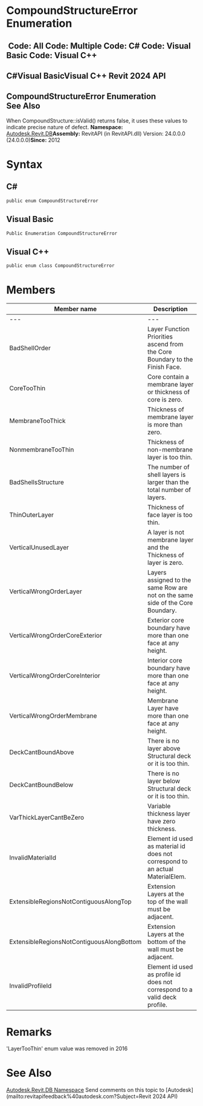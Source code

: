 # CompoundStructureError Enumeration

﻿
 Code: All Code: Multiple Code: C# Code: Visual Basic Code: Visual C++   
---  
C#Visual BasicVisual C++
Revit 2024 API  
---  
CompoundStructureError Enumeration  
See Also  
---  
When CompoundStructure::isValid() returns false, it uses these values to indicate precise nature of defect. 
**Namespace:** [Autodesk.Revit.DB](87546ba7-461b-c646-cbb1-2cb8f5bff8b2.md "Autodesk.Revit.DB Namespace")**Assembly:** RevitAPI (in RevitAPI.dll) Version: 24.0.0.0 (24.0.0.0)**Since:** 2012 
# Syntax
C#  
---  
```text
public enum CompoundStructureError
```
  
Visual Basic  
---  
```text
Public Enumeration CompoundStructureError
```
  
Visual C++  
---  
```text
public enum class CompoundStructureError
```
  
# Members
| Member name | Description |
| --- | --- |
| --- | --- |
| BadShellOrder | Layer Function Priorities ascend from the Core Boundary to the Finish Face. |
| CoreTooThin | Core contain a membrane layer or thickness of core is zero. |
| MembraneTooThick | Thickness of membrane layer is more than zero. |
| NonmembraneTooThin | Thickness of non-membrane layer is too thin. |
| BadShellsStructure | The number of shell layers is larger than the total number of layers. |
| ThinOuterLayer | Thickness of face layer is too thin. |
| VerticalUnusedLayer | A layer is not membrane layer and the Thickness of layer is zero. |
| VerticalWrongOrderLayer | Layers assigned to the same Row are not on the same side of the Core Boundary. |
| VerticalWrongOrderCoreExterior | Exterior core boundary have more than one face at any height. |
| VerticalWrongOrderCoreInterior | Interior core boundary have more than one face at any height. |
| VerticalWrongOrderMembrane | Membrane Layer have more than one face at any height. |
| DeckCantBoundAbove | There is no layer above Structural deck or it is too thin. |
| DeckCantBoundBelow | There is no layer below Structural deck or it is too thin. |
| VarThickLayerCantBeZero | Variable thickness layer have zero thickness. |
| InvalidMaterialId | Element id used as material id does not correspond to an actual MaterialElem. |
| ExtensibleRegionsNotContiguousAlongTop | Extension Layers at the top of the wall must be adjacent. |
| ExtensibleRegionsNotContiguousAlongBottom | Extension Layers at the bottom of the wall must be adjacent. |
| InvalidProfileId | Element id used as profile id does not correspond to a valid deck profile. |

# Remarks
'LayerTooThin' enum value was removed in 2016 
# See Also
[Autodesk.Revit.DB Namespace](87546ba7-461b-c646-cbb1-2cb8f5bff8b2.md "Autodesk.Revit.DB Namespace")
Send comments on this topic to [Autodesk](mailto:revitapifeedback%40autodesk.com?Subject=Revit 2024 API)
